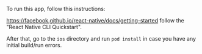 To run this app, follow this instructions:

https://facebook.github.io/react-native/docs/getting-started
follow the "React Native CLI Quickstart".

After that, go to the `ios` directory and run `pod install` in case you have any initial build/run errors.
